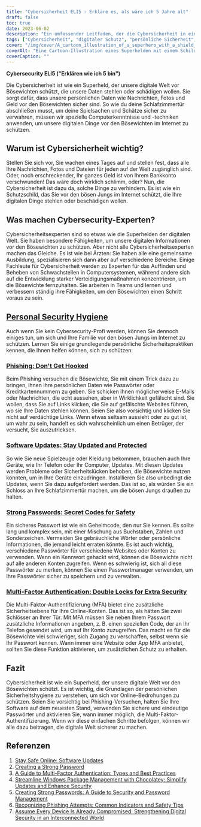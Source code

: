 ```yaml
---
title: "Cybersicherheit ELI5 - Erkläre es, als wäre ich 5 Jahre alt"
draft: false
toc: true
date: 2023-06-02
description: "Ein umfassender Leitfaden, der die Cybersicherheit in einfachen Worten erklärt und ihre Bedeutung, persönliche Sicherheitshygienepraktiken und die Rolle von Cybersicherheitsexperten hervorhebt."
tags: ["Cybersicherheit", "digitaler Schutz", "persönliche Sicherheit", "Cyber-Bedrohungen", "Cybersicherheitsfachleute", "Phishing", "Software-Aktualisierungen", "sichere Passwörter", "Multi-Faktor-Authentifizierung", "Online-Sicherheit", "digitale Welt", "Cyber-Angriffe", "Informationssicherheit", "Internetsicherheit", "datenschutz", "Online-Datenschutz", "Cyber-Abwehr", "cyber hygiene", "Online-Sicherheitstipps", "Cyber-Bewusstsein", "Cyber-Bildung", "Prävention von Internetkriminalität", "Cyber-Resilienz", "sichere Online-Praktiken", "digitaler Datenschutz", "Leitfaden für Cybersicherheit", "Grundlagen der Cybersicherheit", "Bewusstsein für Cybersicherheit", "Tipps zur Cybersicherheit", "bewährte Praktiken der Cybersicherheit", "Cybersicherheit für Anfänger"]
cover: "/img/cover/A_cartoon_illustration_of_a_superhero_with_a_shield_protecting_a_digital.png"
coverAlt: "Eine Cartoon-Illustration eines Superhelden mit einem Schild, der die digitale Welt vor Hackern und Cyber-Bedrohungen schützt."
coverCaption: ""
---
```


**Cybersecurity ELI5 ("Erklären wie ich 5 bin")**

Die Cybersicherheit ist wie ein Superheld, der unsere digitale Welt vor Bösewichten schützt, die unsere Daten stehlen oder schädigen wollen. Sie sorgt dafür, dass unsere persönlichen Daten wie Nachrichten, Fotos und Geld vor den Bösewichten sicher sind. So wie du deine Schlafzimmertür abschließen musst, um deine Spielsachen und Schätze sicher zu verwahren, müssen wir spezielle Computerkenntnisse und -techniken anwenden, um unsere digitalen Dinge vor den Bösewichten im Internet zu schützen.

## Warum ist Cybersicherheit wichtig?

Stellen Sie sich vor, Sie wachen eines Tages auf und stellen fest, dass alle Ihre Nachrichten, Fotos und Dateien für jeden auf der Welt zugänglich sind. Oder, noch erschreckender, Ihr ganzes Geld ist von Ihrem Bankkonto verschwunden! Das wäre doch wirklich schlimm, oder? Nun, die Cybersicherheit ist dazu da, solche Dinge zu verhindern. Es ist wie ein Schutzschild, das Sie vor den bösen Jungs im Internet schützt, die Ihre digitalen Dinge stehlen oder beschädigen wollen.

## Was machen Cybersecurity-Experten?

Cybersicherheitsexperten sind so etwas wie die Superhelden der digitalen Welt. Sie haben besondere Fähigkeiten, um unsere digitalen Informationen vor den Bösewichten zu schützen. Aber nicht alle Cybersicherheitsexperten machen das Gleiche. Es ist wie bei Ärzten: Sie haben alle eine gemeinsame Ausbildung, spezialisieren sich dann aber auf verschiedene Bereiche. Einige Fachleute für Cybersicherheit werden zu Experten für das Auffinden und Beheben von Schwachstellen in Computersystemen, während andere sich auf die Entwicklung starker Verteidigungsmaßnahmen konzentrieren, um die Bösewichte fernzuhalten. Sie arbeiten in Teams und lernen und verbessern ständig ihre Fähigkeiten, um den Bösewichten einen Schritt voraus zu sein.

## [Personal Security Hygiene](https://simeononsecurity.ch/articles/why-you-should-assume-every-device-you-touch-is-compromised/)

Auch wenn Sie kein Cybersecurity-Profi werden, können Sie dennoch einiges tun, um sich und Ihre Familie vor den bösen Jungs im Internet zu schützen. Lernen Sie einige grundlegende persönliche Sicherheitspraktiken kennen, die Ihnen helfen können, sich zu schützen:

### [Phishing: Don't Get Hooked](https://simeononsecurity.ch/articles/what-is-a-common-indicator-of-a-phishing-attempt/)

Beim Phishing versuchen die Bösewichte, Sie mit einem Trick dazu zu bringen, ihnen Ihre persönlichen Daten wie Passwörter oder Kreditkartennummern zu geben. Sie schicken Ihnen möglicherweise E-Mails oder Nachrichten, die echt aussehen, aber in Wirklichkeit gefälscht sind. Sie wollen, dass Sie auf Links klicken, die Sie auf gefälschte Websites führen, wo sie Ihre Daten stehlen können. Seien Sie also vorsichtig und klicken Sie nicht auf verdächtige Links. Wenn etwas seltsam aussieht oder zu gut ist, um wahr zu sein, handelt es sich wahrscheinlich um einen Betrüger, der versucht, Sie auszutricksen.

### [Software Updates: Stay Updated and Protected](https://simeononsecurity.ch/articles/why-you-should-be-using-chocolatey-for-windows-package-management/)

So wie Sie neue Spielzeuge oder Kleidung bekommen, brauchen auch Ihre Geräte, wie Ihr Telefon oder Ihr Computer, Updates. Mit diesen Updates werden Probleme oder Sicherheitslücken behoben, die Bösewichte nutzen könnten, um in Ihre Geräte einzudringen. Installieren Sie also unbedingt die Updates, wenn Sie dazu aufgefordert werden. Das ist so, als würden Sie ein Schloss an Ihre Schlafzimmertür machen, um die bösen Jungs draußen zu halten.

### [Strong Passwords: Secret Codes for Safety](https://simeononsecurity.ch/articles/how-to-create-strong-passwords/)

Ein sicheres Passwort ist wie ein Geheimcode, den nur Sie kennen. Es sollte lang und komplex sein, mit einer Mischung aus Buchstaben, Zahlen und Sonderzeichen. Vermeiden Sie gebräuchliche Wörter oder persönliche Informationen, die jemand leicht erraten könnte. Es ist auch wichtig, verschiedene Passwörter für verschiedene Websites oder Konten zu verwenden. Wenn ein Kennwort gehackt wird, können die Bösewichte nicht auf alle anderen Konten zugreifen. Wenn es schwierig ist, sich all diese Passwörter zu merken, können Sie einen Passwortmanager verwenden, um Ihre Passwörter sicher zu speichern und zu verwalten.

### [Multi-Factor Authentication: Double Locks for Extra Security](https://simeononsecurity.ch/articles/what-are-the-diferent-kinds-of-factors-in-mfa/)

Die Multi-Faktor-Authentifizierung (MFA) bietet eine zusätzliche Sicherheitsebene für Ihre Online-Konten. Das ist so, als hätten Sie zwei Schlösser an Ihrer Tür. Mit MFA müssen Sie neben Ihrem Passwort zusätzliche Informationen angeben, z. B. einen speziellen Code, der an Ihr Telefon gesendet wird, um auf Ihr Konto zuzugreifen. Das macht es für die Bösewichte viel schwieriger, sich Zugang zu verschaffen, selbst wenn sie Ihr Passwort kennen. Wann immer eine Website oder App MFA anbietet, sollten Sie diese Funktion aktivieren, um zusätzlichen Schutz zu erhalten.

## Fazit

Cybersicherheit ist wie ein Superheld, der unsere digitale Welt vor den Bösewichten schützt. Es ist wichtig, die Grundlagen der persönlichen Sicherheitshygiene zu verstehen, um sich vor Online-Bedrohungen zu schützen. Seien Sie vorsichtig bei Phishing-Versuchen, halten Sie Ihre Software auf dem neuesten Stand, verwenden Sie sichere und eindeutige Passwörter und aktivieren Sie, wann immer möglich, die Multi-Faktor-Authentifizierung. Wenn wir diese einfachen Schritte befolgen, können wir alle dazu beitragen, die digitale Welt sicherer zu machen.

## Referenzen

1. [Stay Safe Online: Software Updates](https://www.staysafeonline.org/stay-safe-online/keep-a-clean-machine/software-updates/)
2. [Creating a Strong Password](https://www.us-cert.gov/ncas/tips/ST04-002)
3. [A Guide to Multi-Factor Authentication: Types and Best Practices](https://simeononsecurity.ch/articles/what-are-the-diferent-kinds-of-factors-in-mfa/)
4. [Streamline Windows Package Management with Chocolatey: Simplify Updates and Enhance Security](https://simeononsecurity.ch/articles/why-you-should-be-using-chocolatey-for-windows-package-management/)
5. [Creating Strong Passwords: A Guide to Security and Password Management](https://simeononsecurity.ch/articles/how-to-create-strong-passwords/)
6. [Recognizing Phishing Attempts: Common Indicators and Safety Tips](https://simeononsecurity.ch/articles/what-is-a-common-indicator-of-a-phishing-attempt/)
7. [Assume Every Device Is Already Compromised: Strengthening Digital Security in an Interconnected World](https://simeononsecurity.ch/articles/why-you-should-assume-every-device-you-touch-is-compromised/)